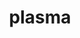 ---
title: "plasma"
layout: cache
categories: [package, develop-2024-06-02]
meta: {"versions": ["23.8.2"], "compilers": ["gcc@=11.4.0", "gcc@=9.4.0", "oneapi@=2024.0.0"], "oss": ["ubuntu20.04", "ubuntu22.04"], "platforms": ["linux"], "targets": ["neoverse_v1", "neoverse_v2", "ppc64le", "x86_64_v3"], "stacks": ["e4s", "e4s-neoverse-v2", "e4s-neoverse_v1", "e4s-oneapi", "e4s-power", "root"], "num_specs": 5, "num_specs_by_stack": {"e4s-power": 1, "root": 5, "e4s-neoverse_v1": 1, "e4s-neoverse-v2": 1, "e4s": 1, "e4s-oneapi": 1}}
spec_details: [{"hash": "ggyhnsdmw6tq4qg6gpjaegmz5tiissfy", "compiler": "gcc@=9.4.0", "versions": ["23.8.2"], "os": "ubuntu20.04", "platform": "linux", "target": "ppc64le", "variants": ["build_system=cmake", "build_type=Release", "generator=make", "~ipo", "~lua", "+shared"], "stacks": ["e4s-power", "root"], "size": "-", "tarball": "https://binaries.spack.io/develop-2024-06-02/build_cache/linux-ubuntu20.04-ppc64le/gcc-9.4.0/plasma-23.8.2/linux-ubuntu20.04-ppc64le-gcc-9.4.0-plasma-23.8.2-ggyhnsdmw6tq4qg6gpjaegmz5tiissfy.spack"}, {"hash": "dwvvzlkd6h7iqkbgiwr6wk7ct4nyzrn5", "compiler": "gcc@=11.4.0", "versions": ["23.8.2"], "os": "ubuntu22.04", "platform": "linux", "target": "neoverse_v1", "variants": ["build_system=cmake", "build_type=Release", "generator=make", "~ipo", "~lua", "+shared"], "stacks": ["root", "e4s-neoverse_v1"], "size": "-", "tarball": "https://binaries.spack.io/develop-2024-06-02/build_cache/linux-ubuntu22.04-neoverse_v1/gcc-11.4.0/plasma-23.8.2/linux-ubuntu22.04-neoverse_v1-gcc-11.4.0-plasma-23.8.2-dwvvzlkd6h7iqkbgiwr6wk7ct4nyzrn5.spack"}, {"hash": "3dkvxj3omapysseynafhcysypqbjnof3", "compiler": "gcc@=11.4.0", "versions": ["23.8.2"], "os": "ubuntu22.04", "platform": "linux", "target": "neoverse_v2", "variants": ["build_system=cmake", "build_type=Release", "generator=make", "~ipo", "~lua", "+shared"], "stacks": ["e4s-neoverse-v2", "root"], "size": "-", "tarball": "https://binaries.spack.io/develop-2024-06-02/build_cache/linux-ubuntu22.04-neoverse_v2/gcc-11.4.0/plasma-23.8.2/linux-ubuntu22.04-neoverse_v2-gcc-11.4.0-plasma-23.8.2-3dkvxj3omapysseynafhcysypqbjnof3.spack"}, {"hash": "abtvib7rtdaxczssgj7ohbwqbirjckxs", "compiler": "gcc@=11.4.0", "versions": ["23.8.2"], "os": "ubuntu22.04", "platform": "linux", "target": "x86_64_v3", "variants": ["build_system=cmake", "build_type=Release", "generator=make", "~ipo", "~lua", "+shared"], "stacks": ["root", "e4s"], "size": "-", "tarball": "https://binaries.spack.io/develop-2024-06-02/build_cache/linux-ubuntu22.04-x86_64_v3/gcc-11.4.0/plasma-23.8.2/linux-ubuntu22.04-x86_64_v3-gcc-11.4.0-plasma-23.8.2-abtvib7rtdaxczssgj7ohbwqbirjckxs.spack"}, {"hash": "chxrz7aff62vu7i33bgqkwazdpeptbiw", "compiler": "oneapi@=2024.0.0", "versions": ["23.8.2"], "os": "ubuntu22.04", "platform": "linux", "target": "x86_64_v3", "variants": ["build_system=cmake", "build_type=Release", "generator=make", "~ipo", "~lua", "+shared"], "stacks": ["e4s-oneapi", "root"], "size": "-", "tarball": "https://binaries.spack.io/develop-2024-06-02/build_cache/linux-ubuntu22.04-x86_64_v3/oneapi-2024.0.0/plasma-23.8.2/linux-ubuntu22.04-x86_64_v3-oneapi-2024.0.0-plasma-23.8.2-chxrz7aff62vu7i33bgqkwazdpeptbiw.spack"}]
---